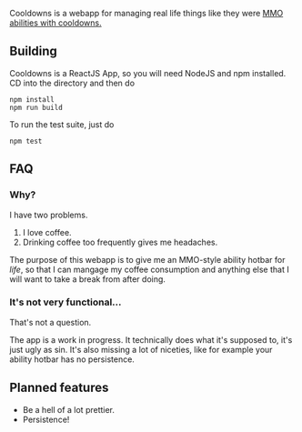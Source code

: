 Cooldowns is a webapp for managing real life things like they were [MMO abilities with cooldowns.](https://en.wikipedia.org/wiki/Glossary_of_video_game_terms#Cooldown)

## Building

Cooldowns is a ReactJS App, so you will need NodeJS and npm installed. CD into the directory and then do

```
npm install
npm run build
```

To run the test suite, just do

```
npm test
```

## FAQ

### Why?

I have two problems.

1. I love coffee.
1. Drinking coffee too frequently gives me headaches.

The purpose of this webapp is to give me an MMO-style ability hotbar for *life*, so that I can mangage my coffee consumption and anything else that I will want to take a break from after doing.

### It's not very functional...

That's not a question.

The app is a work in progress. It technically does what it's supposed to, it's just ugly as sin. It's also missing a lot of niceties, like for example your ability hotbar has no persistence.

## Planned features

* Be a hell of a lot prettier.
* Persistence!